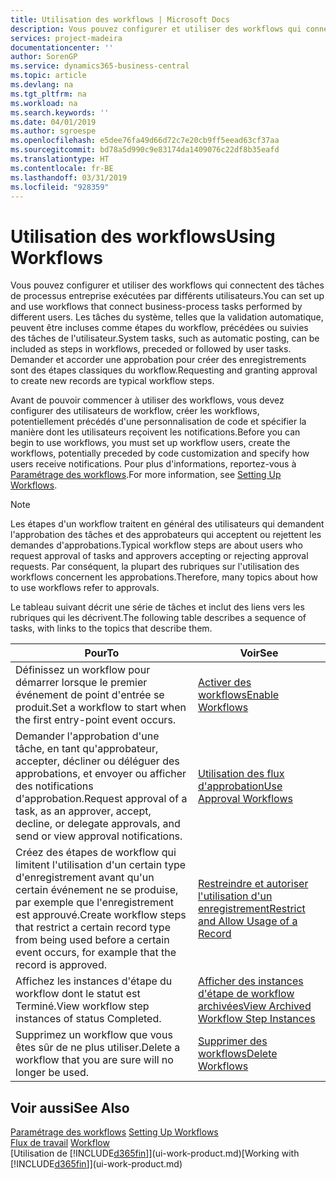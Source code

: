 ```yaml
---
title: Utilisation des workflows | Microsoft Docs
description: Vous pouvez configurer et utiliser des workflows qui connectent des tâches de processus entreprise exécutées par différents utilisateurs. Les tâches du système, telles que la validation automatique, peuvent être incluses comme étapes du workflow, précédées ou suivies des tâches de l'utilisateur. Demander et accorder une approbation pour créer des enregistrements sont des étapes classiques du workflow.
services: project-madeira
documentationcenter: ''
author: SorenGP
ms.service: dynamics365-business-central
ms.topic: article
ms.devlang: na
ms.tgt_pltfrm: na
ms.workload: na
ms.search.keywords: ''
ms.date: 04/01/2019
ms.author: sgroespe
ms.openlocfilehash: e5dee76fa49d66d72c7e20cb9ff5eead63cf37aa
ms.sourcegitcommit: bd78a5d990c9e83174da1409076c22df8b35eafd
ms.translationtype: HT
ms.contentlocale: fr-BE
ms.lasthandoff: 03/31/2019
ms.locfileid: "928359"
---
```

# <a name="using-workflows"></a><span data-ttu-id="b3037-105">Utilisation des workflows</span><span class="sxs-lookup"><span data-stu-id="b3037-105">Using Workflows</span></span>
<span data-ttu-id="b3037-106">Vous pouvez configurer et utiliser des workflows qui connectent des tâches de processus entreprise exécutées par différents utilisateurs.</span><span class="sxs-lookup"><span data-stu-id="b3037-106">You can set up and use workflows that connect business-process tasks performed by different users.</span></span> <span data-ttu-id="b3037-107">Les tâches du système, telles que la validation automatique, peuvent être incluses comme étapes du workflow, précédées ou suivies des tâches de l'utilisateur.</span><span class="sxs-lookup"><span data-stu-id="b3037-107">System tasks, such as automatic posting, can be included as steps in workflows, preceded or followed by user tasks.</span></span> <span data-ttu-id="b3037-108">Demander et accorder une approbation pour créer des enregistrements sont des étapes classiques du workflow.</span><span class="sxs-lookup"><span data-stu-id="b3037-108">Requesting and granting approval to create new records are typical workflow steps.</span></span>  

 <span data-ttu-id="b3037-109">Avant de pouvoir commencer à utiliser des workflows, vous devez configurer des utilisateurs de workflow, créer les workflows, potentiellement précédés d'une personnalisation de code et spécifier la manière dont les utilisateurs reçoivent les notifications.</span><span class="sxs-lookup"><span data-stu-id="b3037-109">Before you can begin to use workflows, you must set up workflow users, create the workflows, potentially preceded by code customization and specify how users receive notifications.</span></span> <span data-ttu-id="b3037-110">Pour plus d'informations, reportez-vous à [Paramétrage des workflows](across-set-up-workflows.md).</span><span class="sxs-lookup"><span data-stu-id="b3037-110">For more information, see [Setting Up Workflows](across-set-up-workflows.md).</span></span>  

> [!NOTE]  
>  <span data-ttu-id="b3037-111">Les étapes d'un workflow traitent en général des utilisateurs qui demandent l'approbation des tâches et des approbateurs qui acceptent ou rejettent les demandes d'approbations.</span><span class="sxs-lookup"><span data-stu-id="b3037-111">Typical workflow steps are about users who request approval of tasks and approvers accepting or rejecting approval requests.</span></span> <span data-ttu-id="b3037-112">Par conséquent, la plupart des rubriques sur l'utilisation des workflows concernent les approbations.</span><span class="sxs-lookup"><span data-stu-id="b3037-112">Therefore, many topics about how to use workflows refer to approvals.</span></span>  

 <span data-ttu-id="b3037-113">Le tableau suivant décrit une série de tâches et inclut des liens vers les rubriques qui les décrivent.</span><span class="sxs-lookup"><span data-stu-id="b3037-113">The following table describes a sequence of tasks, with links to the topics that describe them.</span></span>  

|<span data-ttu-id="b3037-114">**Pour**</span><span class="sxs-lookup"><span data-stu-id="b3037-114">**To**</span></span>|<span data-ttu-id="b3037-115">**Voir**</span><span class="sxs-lookup"><span data-stu-id="b3037-115">**See**</span></span>|  
|------------|-------------|  
|<span data-ttu-id="b3037-116">Définissez un workflow pour démarrer lorsque le premier événement de point d'entrée se produit.</span><span class="sxs-lookup"><span data-stu-id="b3037-116">Set a workflow to start when the first entry-point event occurs.</span></span>|[<span data-ttu-id="b3037-117">Activer des workflows</span><span class="sxs-lookup"><span data-stu-id="b3037-117">Enable Workflows</span></span>](across-how-to-enable-workflows.md)|  
|<span data-ttu-id="b3037-118">Demander l'approbation d'une tâche, en tant qu'approbateur, accepter, décliner ou déléguer des approbations, et envoyer ou afficher des notifications d'approbation.</span><span class="sxs-lookup"><span data-stu-id="b3037-118">Request approval of a task, as an approver, accept, decline, or delegate approvals, and send or view approval notifications.</span></span>|[<span data-ttu-id="b3037-119">Utilisation des flux d'approbation</span><span class="sxs-lookup"><span data-stu-id="b3037-119">Use Approval Workflows</span></span>](across-how-use-approval-workflows.md)|  
|<span data-ttu-id="b3037-120">Créez des étapes de workflow qui limitent l'utilisation d'un certain type d'enregistrement avant qu'un certain événement ne se produise, par exemple que l'enregistrement est approuvé.</span><span class="sxs-lookup"><span data-stu-id="b3037-120">Create workflow steps that restrict a certain record type from being used before a certain event occurs, for example that the record is approved.</span></span>|[<span data-ttu-id="b3037-121">Restreindre et autoriser l'utilisation d'un enregistrement</span><span class="sxs-lookup"><span data-stu-id="b3037-121">Restrict and Allow Usage of a Record</span></span>](across-how-to-restrict-and-allow-usage-of-a-record.md)|  
|<span data-ttu-id="b3037-122">Affichez les instances d'étape du workflow dont le statut est Terminé.</span><span class="sxs-lookup"><span data-stu-id="b3037-122">View workflow step instances of status Completed.</span></span>|[<span data-ttu-id="b3037-123">Afficher des instances d'étape de workflow archivées</span><span class="sxs-lookup"><span data-stu-id="b3037-123">View Archived Workflow Step Instances</span></span>](across-how-to-view-archived-workflow-step-instances.md)|  
|<span data-ttu-id="b3037-124">Supprimez un workflow que vous êtes sûr de ne plus utiliser.</span><span class="sxs-lookup"><span data-stu-id="b3037-124">Delete a workflow that you are sure will no longer be used.</span></span>|[<span data-ttu-id="b3037-125">Supprimer des workflows</span><span class="sxs-lookup"><span data-stu-id="b3037-125">Delete Workflows</span></span>](across-how-to-delete-workflows.md)|  

## <a name="see-also"></a><span data-ttu-id="b3037-126">Voir aussi</span><span class="sxs-lookup"><span data-stu-id="b3037-126">See Also</span></span>  
<span data-ttu-id="b3037-127">[Paramétrage des workflows](across-set-up-workflows.md) </span><span class="sxs-lookup"><span data-stu-id="b3037-127">[Setting Up Workflows](across-set-up-workflows.md) </span></span>  
<span data-ttu-id="b3037-128">[Flux de travail](across-workflow.md) </span><span class="sxs-lookup"><span data-stu-id="b3037-128">[Workflow](across-workflow.md) </span></span>  
<span data-ttu-id="b3037-129">[Utilisation de [!INCLUDE[d365fin](includes/d365fin_md.md)]](ui-work-product.md)</span><span class="sxs-lookup"><span data-stu-id="b3037-129">[Working with [!INCLUDE[d365fin](includes/d365fin_md.md)]](ui-work-product.md)</span></span>
